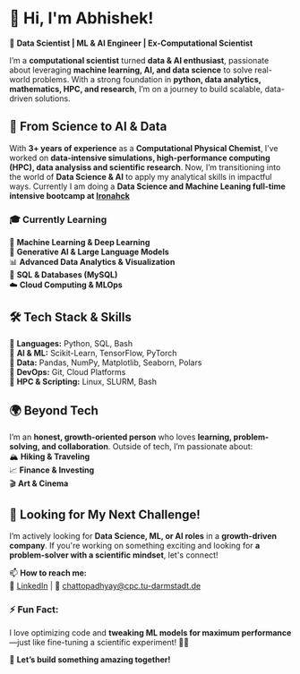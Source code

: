 # 👋 Hi, I'm Abhishek!  

🚀 **Data Scientist | ML & AI Engineer | Ex-Computational Scientist**  

I’m a **computational scientist** turned **data & AI enthusiast**, passionate about leveraging **machine learning, AI, and data science** to solve real-world problems. With a strong foundation in **python, data analytics, mathematics, HPC, and research**, I’m on a journey to build scalable, data-driven solutions.  

## 🔬 **From Science to AI & Data**  
With **3+ years of experience** as a **Computational Physical Chemist**, I’ve worked on **data-intensive simulations, high-performance computing (HPC), data analysiss and scientific research**. Now, I’m transitioning into the world of **Data Science & AI** to apply my analytical skills in impactful ways. Currently I am doing a **Data Science and Machine Leaning full-time intensive bootcamp at [Ironahck](https://www.ironhack.com/de-en/data-science-machine-learning/remote)**

### 🎓 **Currently Learning**  
🧠 **Machine Learning & Deep Learning**  
🤖 **Generative AI & Large Language Models**  
📊 **Advanced Data Analytics & Visualization**  
💾 **SQL & Databases (MySQL)**  
☁️ **Cloud Computing & MLOps**  

## 🛠️ **Tech Stack & Skills**  
🔹 **Languages:** Python, SQL, Bash  
🔹 **AI & ML:** Scikit-Learn, TensorFlow, PyTorch  
🔹 **Data:** Pandas, NumPy, Matplotlib, Seaborn, Polars  
🔹 **DevOps:** Git, Cloud Platforms  
🔹 **HPC & Scripting:** Linux, SLURM, Bash  

## 🌍 **Beyond Tech**  
I’m an **honest, growth-oriented person** who loves **learning, problem-solving, and collaboration**. Outside of tech, I’m passionate about:  
🏔️ **Hiking & Traveling**  
📈 **Finance & Investing**  
🎬 **Art & Cinema**  

## 🚀 **Looking for My Next Challenge!**  
I’m actively looking for **Data Science, ML, or AI roles** in a **growth-driven company**. If you're working on something exciting and looking for **a problem-solver with a scientific mindset**, let's connect!  

📫 **How to reach me:**  
🔗 [LinkedIn](https://www.linkedin.com/in/techyabhishek) | 📧 chattopadhyay@cpc.tu-darmstadt.de  

### ⚡ **Fun Fact:**  
I love optimizing code and **tweaking ML models for maximum performance**—just like fine-tuning a scientific experiment! 🔬✨  

🚀 **Let’s build something amazing together!**  
